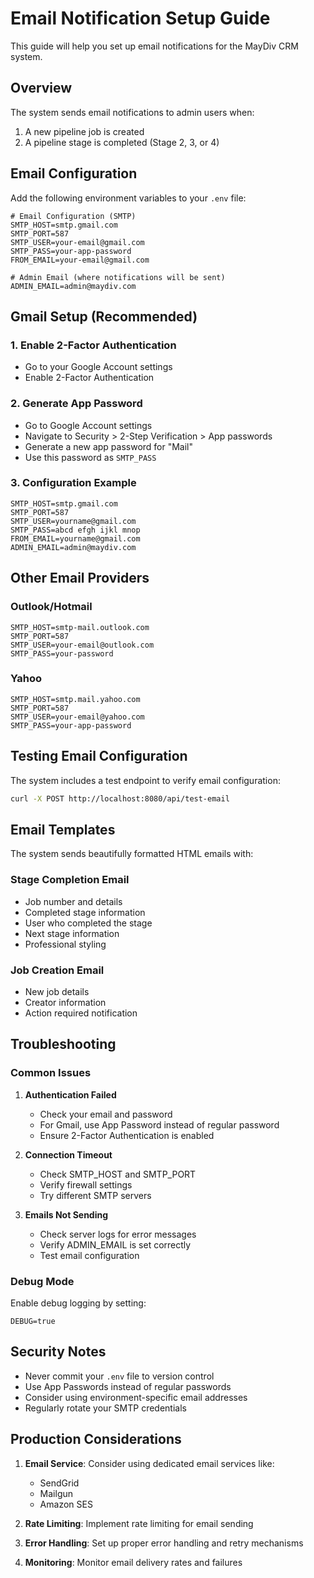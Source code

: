 # Email Notification Setup Guide

This guide will help you set up email notifications for the MayDiv CRM system.

## Overview

The system sends email notifications to admin users when:
1. A new pipeline job is created
2. A pipeline stage is completed (Stage 2, 3, or 4)

## Email Configuration

Add the following environment variables to your `.env` file:

```env
# Email Configuration (SMTP)
SMTP_HOST=smtp.gmail.com
SMTP_PORT=587
SMTP_USER=your-email@gmail.com
SMTP_PASS=your-app-password
FROM_EMAIL=your-email@gmail.com

# Admin Email (where notifications will be sent)
ADMIN_EMAIL=admin@maydiv.com
```

## Gmail Setup (Recommended)

### 1. Enable 2-Factor Authentication
- Go to your Google Account settings
- Enable 2-Factor Authentication

### 2. Generate App Password
- Go to Google Account settings
- Navigate to Security > 2-Step Verification > App passwords
- Generate a new app password for "Mail"
- Use this password as `SMTP_PASS`

### 3. Configuration Example
```env
SMTP_HOST=smtp.gmail.com
SMTP_PORT=587
SMTP_USER=yourname@gmail.com
SMTP_PASS=abcd efgh ijkl mnop
FROM_EMAIL=yourname@gmail.com
ADMIN_EMAIL=admin@maydiv.com
```

## Other Email Providers

### Outlook/Hotmail
```env
SMTP_HOST=smtp-mail.outlook.com
SMTP_PORT=587
SMTP_USER=your-email@outlook.com
SMTP_PASS=your-password
```

### Yahoo
```env
SMTP_HOST=smtp.mail.yahoo.com
SMTP_PORT=587
SMTP_USER=your-email@yahoo.com
SMTP_PASS=your-app-password
```

## Testing Email Configuration

The system includes a test endpoint to verify email configuration:

```bash
curl -X POST http://localhost:8080/api/test-email
```

## Email Templates

The system sends beautifully formatted HTML emails with:

### Stage Completion Email
- Job number and details
- Completed stage information
- User who completed the stage
- Next stage information
- Professional styling

### Job Creation Email
- New job details
- Creator information
- Action required notification

## Troubleshooting

### Common Issues

1. **Authentication Failed**
   - Check your email and password
   - For Gmail, use App Password instead of regular password
   - Ensure 2-Factor Authentication is enabled

2. **Connection Timeout**
   - Check SMTP_HOST and SMTP_PORT
   - Verify firewall settings
   - Try different SMTP servers

3. **Emails Not Sending**
   - Check server logs for error messages
   - Verify ADMIN_EMAIL is set correctly
   - Test email configuration

### Debug Mode

Enable debug logging by setting:
```env
DEBUG=true
```

## Security Notes

- Never commit your `.env` file to version control
- Use App Passwords instead of regular passwords
- Consider using environment-specific email addresses
- Regularly rotate your SMTP credentials

## Production Considerations

1. **Email Service**: Consider using dedicated email services like:
   - SendGrid
   - Mailgun
   - Amazon SES

2. **Rate Limiting**: Implement rate limiting for email sending

3. **Error Handling**: Set up proper error handling and retry mechanisms

4. **Monitoring**: Monitor email delivery rates and failures 